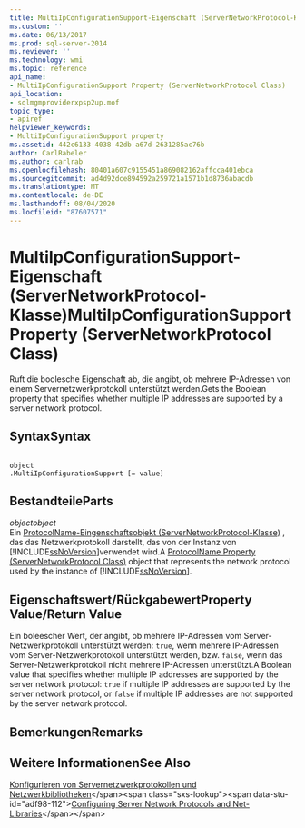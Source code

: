 ```yaml
---
title: MultiIpConfigurationSupport-Eigenschaft (ServerNetworkProtocol-Klasse) | Microsoft-Dokumentation
ms.custom: ''
ms.date: 06/13/2017
ms.prod: sql-server-2014
ms.reviewer: ''
ms.technology: wmi
ms.topic: reference
api_name:
- MultiIpConfigurationSupport Property (ServerNetworkProtocol Class)
api_location:
- sqlmgmproviderxpsp2up.mof
topic_type:
- apiref
helpviewer_keywords:
- MultiIpConfigurationSupport property
ms.assetid: 442c6133-4038-42db-a67d-2631285ac76b
author: CarlRabeler
ms.author: carlrab
ms.openlocfilehash: 80401a607c9155451a869082162affcca401ebca
ms.sourcegitcommit: ad4d92dce894592a259721a1571b1d8736abacdb
ms.translationtype: MT
ms.contentlocale: de-DE
ms.lasthandoff: 08/04/2020
ms.locfileid: "87607571"
---
```

# <a name="multiipconfigurationsupport-property-servernetworkprotocol-class"></a><span data-ttu-id="adf98-102">MultiIpConfigurationSupport-Eigenschaft (ServerNetworkProtocol-Klasse)</span><span class="sxs-lookup"><span data-stu-id="adf98-102">MultiIpConfigurationSupport Property (ServerNetworkProtocol Class)</span></span>
  <span data-ttu-id="adf98-103">Ruft die boolesche Eigenschaft ab, die angibt, ob mehrere IP-Adressen von einem Servernetzwerkprotokoll unterstützt werden.</span><span class="sxs-lookup"><span data-stu-id="adf98-103">Gets the Boolean property that specifies whether multiple IP addresses are supported by a server network protocol.</span></span>  
  
## <a name="syntax"></a><span data-ttu-id="adf98-104">Syntax</span><span class="sxs-lookup"><span data-stu-id="adf98-104">Syntax</span></span>  
  
```  
  
object  
.MultiIpConfigurationSupport [= value]  
```  
  
## <a name="parts"></a><span data-ttu-id="adf98-105">Bestandteile</span><span class="sxs-lookup"><span data-stu-id="adf98-105">Parts</span></span>  
 <span data-ttu-id="adf98-106">*object*</span><span class="sxs-lookup"><span data-stu-id="adf98-106">*object*</span></span>  
 <span data-ttu-id="adf98-107">Ein [ProtocolName-Eingenschaftsobjekt (ServerNetworkProtocol-Klasse)](servernetworkprotocol-class.md) , das das Netzwerkprotokoll darstellt, das von der Instanz von [!INCLUDE[ssNoVersion](../../../includes/ssnoversion-md.md)]verwendet wird.</span><span class="sxs-lookup"><span data-stu-id="adf98-107">A [ProtocolName Property (ServerNetworkProtocol Class)](servernetworkprotocol-class.md) object that represents the network protocol used by the instance of [!INCLUDE[ssNoVersion](../../../includes/ssnoversion-md.md)].</span></span>  
  
## <a name="property-valuereturn-value"></a><span data-ttu-id="adf98-108">Eigenschaftswert/Rückgabewert</span><span class="sxs-lookup"><span data-stu-id="adf98-108">Property Value/Return Value</span></span>  
 <span data-ttu-id="adf98-109">Ein boleescher Wert, der angibt, ob mehrere IP-Adressen vom Server-Netzwerkprotokoll unterstützt werden: `true`, wenn mehrere IP-Adressen vom Server-Netzwerkprotokoll unterstützt werden, bzw. `false`, wenn das Server-Netzwerkprotokoll nicht mehrere IP-Adressen unterstützt.</span><span class="sxs-lookup"><span data-stu-id="adf98-109">A Boolean value that specifies whether multiple IP addresses are supported by the server network protocol: `true` if multiple IP addresses are supported by the server network protocol, or `false` if multiple IP addresses are not supported by the server network protocol.</span></span>  
  
## <a name="remarks"></a><span data-ttu-id="adf98-110">Bemerkungen</span><span class="sxs-lookup"><span data-stu-id="adf98-110">Remarks</span></span>  
  
## <a name="see-also"></a><span data-ttu-id="adf98-111">Weitere Informationen</span><span class="sxs-lookup"><span data-stu-id="adf98-111">See Also</span></span>  
 <span data-ttu-id="adf98-112">[Konfigurieren von Servernetzwerkprotokollen und Netzwerkbibliotheken](https://msdn.microsoft.com/library/ms177485\(v=sql.100\).aspx)</span><span class="sxs-lookup"><span data-stu-id="adf98-112">[Configuring Server Network Protocols and Net-Libraries](https://msdn.microsoft.com/library/ms177485\(v=sql.100\).aspx)</span></span>  
  
  
